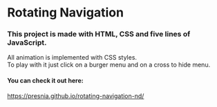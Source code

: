 # Rotating Navigation <br>

### This project is made with HTML, CSS and five lines of JavaScript. <br>

All animation is implemented with CSS styles.<br>
To play with it just click on a burger menu and on a cross to hide menu.<br>

#### You can check it out here: <br>

https://presnia.github.io/rotating-navigation-nd/
